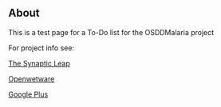 ## About

This is a test page for a To-Do list for the OSDDMalaria project

For project info see:

[The Synaptic Leap](http://www.thesynapticleap.org)

[Openwetware](http://openwetware.org/wiki/OSDDMalaria)

[Google Plus](https://plus.google.com/u/0/114702323662314783325/posts)
